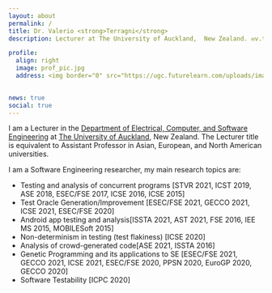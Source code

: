 ```yaml
---
layout: about
permalink: /
title: Dr. Valerio <strong>Terragni</strong>
description: Lecturer at The University of Auckland,  New Zealand. ✉️v.terragni AT auckland DOT ac DOT nz </a>

profile:
  align: right
  image: prof_pic.jpg
  address: <img border="0" src="https://ugc.futurelearn.com/uploads/images/eb/8c/eb8cfd6e-af59-4a09-a0f2-3e39078a7cb2.svg" height="60">
   

news: true
social: true
---
```


I am a Lecturer in the [Department of Electrical, Computer, and Software Engineering](https://www.auckland.ac.nz/en/engineering/about-the-faculty/electrical-computer-and-software-engineering.html) at [The University of Auckland](https://www.auckland.ac.nz/en.html), New Zealand. The Lecturer title is equivalent to Assistant Professor in Asian, European, and North American universities.


I am a Software Engineering researcher, my main research topics are:

+ Testing and analysis of concurrent programs [STVR 2021, ICST 2019, ASE 2018, ESEC/FSE 2017, ICSE 2016, ICSE 2015]
+ Test Oracle Generation/Improvement [ESEC/FSE 2021, GECCO 2021, ICSE 2021, ESEC/FSE 2020]
+ Android app testing and analysis[ISSTA 2021, AST 2021, FSE 2016, IEE MS 2015, MOBILESoft 2015]
+ Non-determinism in testing (test flakiness) [ICSE 2020]
+ Analysis of crowd-generated code[ASE 2021, ISSTA 2016]
+ Genetic Programming and its applications to SE [ESEC/FSE 2021, GECCO 2021, ICSE 2021, ESEC/FSE 2020, PPSN 2020, EuroGP 2020, GECCO 2020]
+ Software Testability [ICPC 2020]